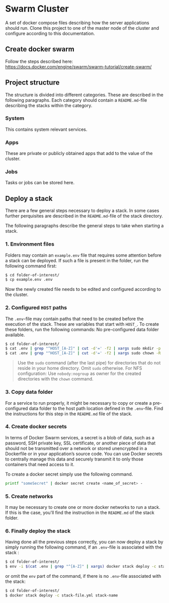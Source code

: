 # Swarm Cluster

A set of docker compose files describing how the server applications should run. Clone this project to one of the master node of the cluster and configure according to this documentation.

## Create docker swarm
Follow the steps described here: https://docs.docker.com/engine/swarm/swarm-tutorial/create-swarm/

## Project structure

The structure is divided into different categories. These are described in the following paragraphs. Each category should contain a `README.md`-file describing the stacks within the category.

### System
This contains system relevant services.

### Apps 
These are private or publicly obtained apps that add to the value of the cluster.

### Jobs
Tasks or jobs can be stored here.

## Deploy a stack

There are a few general steps necessary to deploy a stack. In some cases further perquisites are described in the `README.md`-file of the stack directory.

The following paragraphs describe the general steps to take when starting a stack.

### 1. Environment files
Folders may contain an `example.env` file that requires some attention before a stack can be deployed. If such a file is present in the folder, run the following command first:

```sh
$ cd folder-of-interest/
$ cp example.env .env
```

Now the newly created file needs to be edited and configured according to the cluster. 

### 2. Configured `HOST` paths

The `.env`-file may contain paths that need to be created before the execution of the stack. These are variables that start with `HOST_`. To create these folders, run the following commands:
No pre-configured data folder available.
```sh
$ cd folder-of-interest/
$ cat .env | grep "^HOST_[A-Z]" | cut -d'=' -f2 | xargs sudo mkdir -p
$ cat .env | grep "^HOST_[A-Z]" | cut -d'=' -f2 | xargs sudo chown -R :docker 
```

> Use the `sudo` command (after the last pipe) for directories that do not reside in your home directory. Omit `sudo` otherwise.
> For NFS configuration: Use `nobody:nogroup` as owner for the created directories with the `chown` command.

### 3. Copy data folder
For a service to run properly, it might be necessary to copy or create a pre-configured data folder to the host path location defined in the `.env`-file. Find the instructions for this step in the `README.md` file of the stack.

### 4. Create docker secrets
In terms of Docker Swarm services, a secret is a blob of data, such as a password, SSH private key, SSL certificate, or another piece of data that should not be transmitted over a network or stored unencrypted in a Dockerfile or in your application’s source code. You can use Docker secrets to centrally manage this data and securely transmit it to only those containers that need access to it.

To create a docker secret simply use the following command.

```sh
printf "someSecret" | docker secret create <name_of_secret> -
```

### 5. Create networks
It may be necessary to create one or more docker networks to run a stack. If this is the case, you'll find the instruction in the `README.md` of the stack folder.

### 6. Finally deploy the stack
Having done all the previous steps correctly, you can now deploy a stack by simply running the following command, if an `.env`-file is associated with the stack :

```sh
$ cd folder-of-interest/
$ env -i $(cat .env | grep "^[A-Z]" | xargs) docker stack deploy -c stack-file.yml stack-name
```

or omit the `env` part of the command, if there is no `.env`-file associated with the stack:

```sh
$ cd folder-of-interest/
$ docker stack deploy -c stack-file.yml stack-name
```
